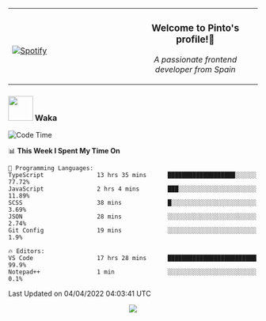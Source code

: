 <table width="100%" align="center"> 
  <tr>
  <td width="50%">
      
&nbsp; <br> [![Spotify](https://novatorem-zeta-rust.vercel.app/api/spotify)](https://open.spotify.com/user/novatorem-zeta-rust)

  </td>
  <td width="50%">
    <h3 align="center">Welcome to Pinto's profile!👋</h3>
    <p align="center"><em>A passionate frontend developer from Spain</em></p>
  </td>
  </table>

### <img src="https://media.giphy.com/media/VgCDAzcKvsR6OM0uWg/giphy.gif" width="50"> Waka

  <!--START_SECTION:waka-->
![Code Time](http://img.shields.io/badge/Code%20Time-215%20hrs%2021%20mins-blue)

📊 **This Week I Spent My Time On** 

```text
💬 Programming Languages: 
TypeScript               13 hrs 35 mins      ███████████████████░░░░░░   77.72% 
JavaScript               2 hrs 4 mins        ███░░░░░░░░░░░░░░░░░░░░░░   11.89% 
SCSS                     38 mins             █░░░░░░░░░░░░░░░░░░░░░░░░   3.69% 
JSON                     28 mins             ░░░░░░░░░░░░░░░░░░░░░░░░░   2.74% 
Git Config               19 mins             ░░░░░░░░░░░░░░░░░░░░░░░░░   1.9%

🔥 Editors: 
VS Code                  17 hrs 28 mins      █████████████████████████   99.9% 
Notepad++                1 min               ░░░░░░░░░░░░░░░░░░░░░░░░░   0.1%

```


 Last Updated on 04/04/2022 04:03:41 UTC
<!--END_SECTION:waka-->

<div align="center">
<img src="https://github-readme-stats-gilt-tau.vercel.app/api/top-langs/?username=pinto-hub&layout=compact&theme=dracula" />
</div>

